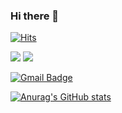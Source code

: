 ### Hi there 👋

<!--
**parkgeonwoong/parkgeonwoong** is a ✨ _special_ ✨ repository because its `README.md` (this file) appears on your GitHub profile.

Here are some ideas to get you started:

- 🔭 I’m currently working on ...
- 🌱 I’m currently learning ...
- 👯 I’m looking to collaborate on ...
- 🤔 I’m looking for help with ...
- 💬 Ask me about ...
- 📫 How to reach me: ...
- 😄 Pronouns: ...
- ⚡ Fun fact: ...
-->
<!-- 조회수 -->
[![Hits](https://hits.seeyoufarm.com/api/count/incr/badge.svg?url=https%3A%2F%2Fgithub.com%2Fparkgeonwoong&count_bg=%23F95B8F&title_bg=%23686565&icon=github.svg&icon_color=%23E7E7E7&title=hits&edge_flat=false)](https://hits.seeyoufarm.com)

<!-- <a href="https://github.com/parkgeonwoong" target="_blank"><img src="https://img.shields.io/badge/Python-#4A154B?style=flat-square&logo=Python&logoColor=white"/></a> -->
<!-- <img src="https://img.shields.io/badge/Python?style=for-the-badge&logo=Python&logoColor=white"> -->
<img src="https://img.shields.io/badge/Python-3766AB?style=flat-square&logo=Python&logoColor=white"/></a>
<img src="https://img.shields.io/badge/GitHub-black?style&logo=GitHub&logoColor=white"/></a>
<!-- <img src="https://img.shields.io/badge/Gmail-d14836?style=flat-square&logo=Gmail&logoColor=white"&link=mailto:hk77kh@gamil.com/></a> -->
 [![Gmail Badge](https://img.shields.io/badge/Gmail-d14836?style=flat-square&logo=Gmail&logoColor=white&link=mailto:hk77kh@gmail.com)](mailto:hk77kh@gmail.com)



<!-- 상태창 -->
[![Anurag's GitHub stats](https://github-readme-stats.vercel.app/api?username=parkgeonwoong&show_icons=true&theme=radical)](https://github.com/anuraghazra/github-readme-stats)

<!-- [![Top Langs](https://github-readme-stats.vercel.app/api/top-langs/?username=parkgeonwoong)](https://github.com/anuraghazra/github-readme-stats) -->

<!-- [![Top Langs](https://github-readme-stats.vercel.app/api/top-langs/?username=parkgeonwoong&layout=compact)](https://github.com/anuraghazra/github-readme-stats) -->



